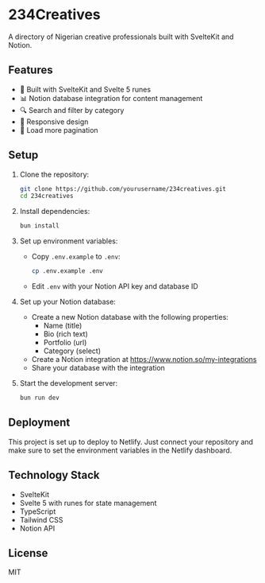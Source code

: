 # 234Creatives

A directory of Nigerian creative professionals built with SvelteKit and Notion.

## Features

- 🚀 Built with SvelteKit and Svelte 5 runes
- 📊 Notion database integration for content management
- 🔍 Search and filter by category
- 📱 Responsive design
- 🔄 Load more pagination

## Setup

1. Clone the repository:
   ```bash
   git clone https://github.com/yourusername/234creatives.git
   cd 234creatives
   ```

2. Install dependencies:
   ```bash
   bun install
   ```

3. Set up environment variables:
   - Copy `.env.example` to `.env`:
     ```bash
     cp .env.example .env
     ```
   - Edit `.env` with your Notion API key and database ID

4. Set up your Notion database:
   - Create a new Notion database with the following properties:
     - Name (title)
     - Bio (rich text)
     - Portfolio (url)
     - Category (select)
   - Create a Notion integration at https://www.notion.so/my-integrations
   - Share your database with the integration

5. Start the development server:
   ```bash
   bun run dev
   ```

## Deployment

This project is set up to deploy to Netlify. Just connect your repository and make sure to set the environment variables in the Netlify dashboard.

## Technology Stack

- SvelteKit
- Svelte 5 with runes for state management
- TypeScript
- Tailwind CSS
- Notion API

## License

MIT
